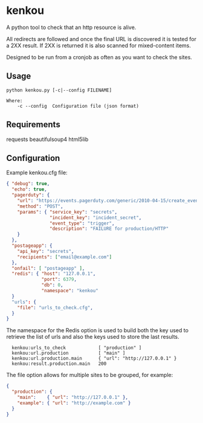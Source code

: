 kenkou
======

A python tool to check that an http resource is alive.

All redirects are followed and once the final URL is discovered it is tested
for a 2XX result. If 2XX is returned it is also scanned for mixed-content items.

Designed to be run from a cronjob as often as you want to check the sites.

Usage
-----

```
python kenkou.py [-c|--config FILENAME]

Where:
    -c --config  Configuration file (json format)
```

Requirements
------------
requests
beautifulsoup4
html5lib

Configuration
-------------
Example kenkou.cfg file:

```json
{ "debug": true,
  "echo": true,
  "pagerduty": {
    "url": "https://events.pagerduty.com/generic/2010-04-15/create_event.json",
    "method": "POST",
    "params": { "service_key": "secrets",
                "incident_key": "incident_secret",
                "event_type": "trigger",
                "description": "FAILURE for production/HTTP"
    }
  },
  "postageapp": {
    "api_key": "secrets",
    "recipients": ["email@example.com"]
  },
  "onfail": [ "postageapp" ],
  "redis": { "host": "127.0.0.1",
             "port": 6379,
             "db": 0,
             "namespace": "kenkou"
  }
  "urls": {
    "file": "urls_to_check.cfg",
  }
}
```

The namespace for the Redis option is used to build both the key used to retrieve the
list of urls and also the keys used to store the last results.

```
  kenkou:urls_to_check            [ "production" ]
  kenkou:url.production           [ "main" ]
  kenkou:url.production.main      { "url": "http://127.0.0.1" }
  kenkou:result.production.main   200
```

The file option allows for multiple sites to be grouped, for example:

```json
{
  "production": {
    "main":    { "url": "http://127.0.0.1" },
    "example": { "url": "http://example.com" }
  }
}
```
